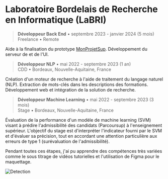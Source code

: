 # Laboratoire Bordelais de Recherche en Informatique (LaBRI)

> **Développeur Back End** • septembre 2023 - janvier 2024 (5 mois)  
> Freelance • Remote

Aide à la finalisation du prototype [MonProjetSup](<https://monprojetsup.fr>). Développement du serveur de et de l'UI.

> **Développeur NLP** • mai 2022 - septembre 2023 (1 an)  
> CDD • Bordeaux, Nouvelle-Aquitaine, France

Création d'un moteur de recherche à l'aide de traitement du langage naturel (NLP). Extraction de mots-clés dans les descriptions des formations. Développement web et intégration de la solution de recherche.

> **Développeur Machine Learning** • mai 2022 - septembre 2023 (3 mois)  
> Stage • Bordeaux, Nouvelle-Aquitaine, France

Évaluation de la performance d'un modèle de machine learning (SVM) visant à prédire l'admissibilité des candidats (Parcoursup) à l'enseignement supérieur.
L'objectif du stage est d'interpréter l'indicateur fourni par le SVM et d'évaluer sa précision, tout en accordant une attention particulière aux erreurs de type 1 (surévaluation de l'admissibilité).

Pendant toutes ces étapes, j'ai pu apprendre des compétences très variées comme le sous titrage de vidéos tutorielles et l'utilisation de Figma pour le maquettage.

![Detection](/img/figma_mps.png)
